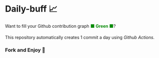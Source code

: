 # Daily-buff 📈

Want to fill your Github contribution graph <strong><span style="color:#080">🟩 Green 🟩</span></strong>?

This repository automatically creates 1 commit a day using <i>Github Actions</i>.

### Fork and Enjoy 🍴
